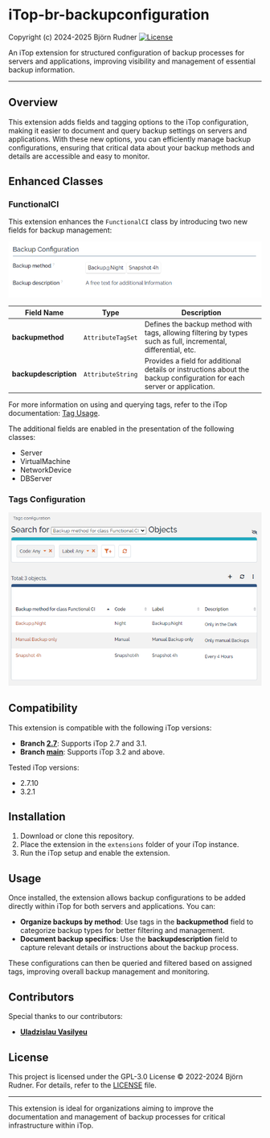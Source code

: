 # iTop-br-backupconfiguration

Copyright (c) 2024-2025 Björn Rudner
[![License](https://img.shields.io/github/license/rudnerbjoern/iTop-br-backupconfiguration)](https://github.com/rudnerbjoern/iTop-br-backupconfiguration/blob/main/LICENSE)

An iTop extension for structured configuration of backup processes for servers and applications, improving visibility and management of essential backup information.

---

## Overview

This extension adds fields and tagging options to the iTop configuration, making it easier to document and query backup settings on servers and applications. With these new options, you can efficiently manage backup configurations, ensuring that critical data about your backup methods and details are accessible and easy to monitor.

## Enhanced Classes

### FunctionalCI

This extension enhances the `FunctionalCI` class by introducing two new fields for backup management:

![Backup Configuration](Screenshots/BackupConfiguration.png)

| Field Name            | Type              | Description                                                                                                            |
| --------------------- | ----------------- | ---------------------------------------------------------------------------------------------------------------------- |
| **backupmethod**      | `AttributeTagSet` | Defines the backup method with tags, allowing filtering by types such as full, incremental, differential, etc.         |
| **backupdescription** | `AttributeString` | Provides a field for additional details or instructions about the backup configuration for each server or application. |

For more information on using and querying tags, refer to the iTop documentation: [Tag Usage](https://www.itophub.io/wiki/page?id=2_7_0%3Afeature%3Atag).

The additional fields are enabled in the presentation of the following classes:

- Server
- VirtualMachine
- NetworkDevice
- DBServer

### Tags Configuration

![Tags Configuration](Screenshots/TagsConfiguration.png)

## Compatibility

This extension is compatible with the following iTop versions:

- **Branch [2.7](https://github.com/rudnerbjoern/iTop-br-backupconfiguration/tree/itop/2.7)**: Supports iTop 2.7 and 3.1.
- **Branch [main](https://github.com/rudnerbjoern/iTop-br-backupconfiguration/tree/main)**: Supports iTop 3.2 and above.

Tested iTop versions:

- 2.7.10
- 3.2.1

## Installation

1. Download or clone this repository.
2. Place the extension in the `extensions` folder of your iTop instance.
3. Run the iTop setup and enable the extension.

## Usage

Once installed, the extension allows backup configurations to be added directly within iTop for both servers and applications. You can:

- **Organize backups by method**: Use tags in the **backupmethod** field to categorize backup types for better filtering and management.
- **Document backup specifics**: Use the **backupdescription** field to capture relevant details or instructions about the backup process.

These configurations can then be queried and filtered based on assigned tags, improving overall backup management and monitoring.

## Contributors

Special thanks to our contributors:

- **[Uladzislau Vasilyeu](https://github.com/vasvlad)**

## License

This project is licensed under the GPL-3.0 License © 2022-2024 Björn Rudner. For details, refer to the [LICENSE](https://github.com/rudnerbjoern/iTop-br-backupconfiguration/blob/main/LICENSE) file.

---

This extension is ideal for organizations aiming to improve the documentation and management of backup processes for critical infrastructure within iTop.
